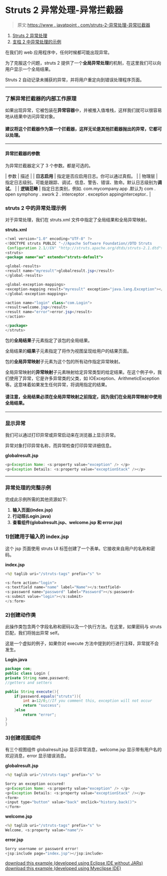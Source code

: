 # Struts 2 异常处理-异常拦截器

> 原文:[https://www . javatpoint . com/struts-2-异常处理-异常拦截器](https://www.javatpoint.com/struts-2-exception-handling-exception-interceptor)

1.  [Struts 2 异常处理](#)
2.  [支柱 2 中异常处理的示例](#)

在我们的 web 应用程序中，任何时候都可能出现异常。

为了克服这个问题，struts 2 提供了一个**全局异常处理**的机制，在这里我们可以向用户显示一个全局结果。

Struts 2 自动记录未捕获的异常，并将用户重定向到错误处理程序页面。

* * *

### 了解异常拦截器的内部工作原理

如果出现异常，它被包装在**异常容器**中，并被推入值堆栈，这样我们就可以很容易地从结果中访问异常对象。

#### 建议将这个拦截器作为第一个拦截器，这样无论是其他拦截器抛出的异常，它都可以处理。

* * *

#### 异常拦截器的参数

为异常拦截器定义了 3 个参数。都是可选的。

| 参数 | 描述 |
| **日志启用** | 指定是否应启用日志。你可以通过真假。 |
| 物理层 | 指定日志级别。可能是跟踪、调试、信息、警告、错误、致命。默认日志级别为**调试**。 |
| **逻辑范畴** | 指定日志类别，例如. com.mycompany.app .默认为 com . open symphony . xwork 2 . interceptor . exception appinginterceptor.. |

### struts 2 中的异常处理示例

对于异常处理，我们在 struts.xml 文件中指定了全局结果和全局异常映射。

**struts.xml**

```java
<?xml version="1.0" encoding="UTF-8" ?>
<!DOCTYPE struts PUBLIC "-//Apache Software Foundation//DTD Struts
 Configuration 2.1//EN" "http://struts.apache.org/dtds/struts-2.1.dtd">
<struts>
<package name="aa" extends="struts-default">

<global-results>
<result name="myresult">globalresult.jsp</result>
</global-results>

<global-exception-mappings>
<exception-mapping result="myresult" exception="java.lang.Exception"></exception-mapping>
</global-exception-mappings>

<action name="login" class="com.Login">
<result>welcome.jsp</result>
<result name="error">error.jsp</result>
</action>

</package>
</struts>    

```

包的**全局结果**子元素指定了该包的全局结果。

全局结果的**结果**子元素指定了将作为视图呈现给用户的结果页面。

包的**全局异常映射**子元素为这个包的所有动作指定异常映射。

全局异常映射的**异常映射**子元素映射给定异常类型的给定结果。在这个例子中，我们使用了异常，它是许多异常类的父类，如 IOException、ArithmeticException 等。这意味着如果发生任何异常，将调用指定的结果。

#### 请注意，全局结果必须在全局异常映射之前指定，因为我们在全局异常映射中使用全局结果。

* * *

### 显示异常

我们可以通过打印异常或异常启动来在浏览器上显示异常。

异常对象打印异常名称，而异常检查打印异常详细信息。

**globalresult.jsp**

```java
<p>Exception Name: <s:property value="exception" /> </p>
<p>Exception Details: <s:property value="exceptionStack" /></p>

```

* * *

### 异常处理的完整示例

完成此示例所需的其他资源如下:

1.  **输入页面(index.jsp)**
2.  **行动班(Login.java)**
3.  **查看组件(globalresult.jsp、welcome.jsp 和 error.jsp)**

### 1)创建用于输入的 index.jsp

这个 jsp 页面使用 struts UI 标签创建了一个表单。它接收来自用户的名称和密码。

**index.jsp**

```java
<%@ taglib uri="/struts-tags" prefix="s" %>

<s:form action="login">
<s:textfield name="name" label="Name"></s:textfield>
<s:password name="password" label="Password"></s:password>
<s:submit value="login"></s:submit>
</s:form>

```

### 2)创建动作类

此操作类包含两个字段名称和密码以及一个执行方法。在这里，如果密码与 struts 匹配，我们将抛出异常 self。

这是一个虚拟的例子，如果你对 execute 方法中提到的行进行注释，异常就不会发生。

**Login.java**

```java
package com;
public class Login {
private String name,password;
//getters and setters

public String execute(){
	if(password.equals("struts")){
		int a=12/0;//If you comment this, exception will not occur
		return "success";
	}else
		return "error";
}
}

```

### 3)创建视图组件

有三个视图组件 globalresult.jsp 显示异常消息，welcome.jsp 显示带有用户名的欢迎消息，error 显示错误消息。

**globalresult.jsp**

```java
<%@ taglib uri="/struts-tags" prefix="s" %>

Sorry an exception occured!
<p>Exception Name: <s:property value="exception" /> </p>
<p>Exception Details: <s:property value="exceptionStack" /></p>
<form>
<input type="button" value="back" onclick="history.back()">
</form>

```

**welcome.jsp**

```java
<%@ taglib uri="/struts-tags" prefix="s" %>
Welcome, <s:property value="name"/>

```

**error.jsp**

```java
Sorry username or password error!
<jsp:include page="index.jsp"></jsp:include>

```

[download this example (developed using Eclipse IDE without JARs)](https://static.javatpoint.com/src/st/eclipse/exception.zip)
[download this example (developed using Myeclipse IDE)](https://static.javatpoint.com/src/st/exception.zip)